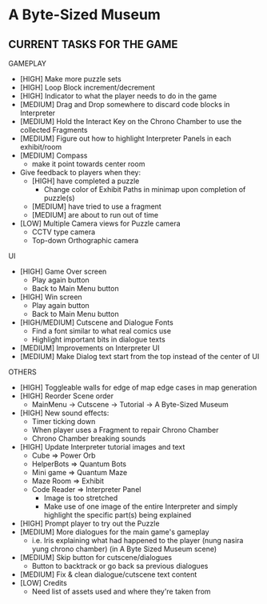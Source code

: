 # A Byte-Sized Museum

## CURRENT TASKS FOR THE GAME

GAMEPLAY
- [HIGH] Make more puzzle sets
- [HIGH] Loop Block increment/decrement
- [HIGH] Indicator to what the player needs to do in the game
- [MEDIUM] Drag and Drop somewhere to discard code blocks in Interpreter
- [MEDIUM] Hold the Interact Key on the Chrono Chamber to use the collected Fragments
- [MEDIUM] Figure out how to highlight Interpreter Panels in each exhibit/room
- [MEDIUM] Compass
   - make it point towards center room
- Give feedback to players when they:
   - [HIGH] have completed a puzzle
      - Change color of Exhibit Paths in minimap upon completion of puzzle(s)
   - [MEDIUM] have tried to use a fragment
   - [MEDIUM] are about to run out of time
- [LOW] Multiple Camera views for Puzzle camera
   - CCTV type camera
   - Top-down Orthographic camera   

UI
- [HIGH] Game Over screen
   - Play again button
   - Back to Main Menu button
- [HIGH] Win screen
   - Play again button
   - Back to Main Menu button
- [HIGH/MEDIUM] Cutscene and Dialogue Fonts
   - Find a font similar to what real comics use
   - Highlight important bits in dialogue texts
- [MEDIUM] Improvements on Interpreter UI
- [MEDIUM] Make Dialog text start from the top instead of the center of UI

OTHERS
- [HIGH] Toggleable walls for edge of map edge cases in map generation
- [HIGH] Reorder Scene order
   - MainMenu -> Cutscene -> Tutorial -> A Byte-Sized Museum
- [HIGH] New sound effects:
   - Timer ticking down
   - When player uses a Fragment to repair Chrono Chamber
   - Chrono Chamber breaking sounds
- [HIGH] Update Interpreter tutorial images and text
   - Cube => Power Orb
   - HelperBots => Quantum Bots
   - Mini game => Quantum Maze
   - Maze Room => Exhibit
   - Code Reader => Interpreter Panel
      - Image is too stretched
      - Make use of one image of the entire Interpreter and simply highlight the specific part(s) being explained
- [HIGH] Prompt player to try out the Puzzle
- [MEDIUM] More dialogues for the main game's gameplay
   - i.e. Iris explaining what had happened to the player (nung nasira yung chrono chamber) (in A Byte Sized Museum scene)
- [MEDIUM] Skip button for cutscene/dialogues
   - Button to backtrack or go back sa previous dialogues
- [MEDIUM] Fix & clean dialogue/cutscene text content
- [LOW] Credits
   - Need list of assets used and where they're taken from
